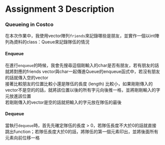 # Assignment 3 Description
### Queueing in Costco
在本次作業中，我使用vector陣列`friends`來記錄哪些是朋友，並實作一個以int陣列為資料的class：Queue來記錄隊伍的情況

#### Enqueue
在進行`enqueue`的時候，我會先搜尋這個剛輸入的char是否有朋友，若有朋友的話就將對應的friends vector與char一起傳進Queue的enqueue函式中，若沒有朋友的話就傳入空的vector<br>
接著比較朋友的位置比較小還是隊伍的長度 (length) 比較小，如果剛剛傳入的vector不是空的的話，就將該位置以後的所有字元向後推一格，並將剛剛輸入的字元放進該位置<br>
若剛剛傳入的vector是空的話就把輸入的字元放在隊伍的最後

#### Dequeue
當執行`dequeue`時，首先先確定隊伍的長度 > 0，若隊伍長度不大於0的話就直接跳出function；若隊伍長度大於0的話，將隊伍的第一個元素印出，並將後面所有元素向前位移一格